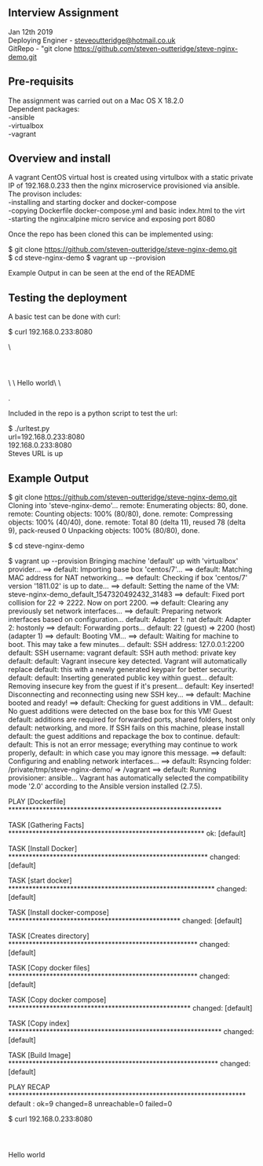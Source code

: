Interview Assignment  
--------------------
Jan 12th 2019  
Deploying Enginer - steveoutteridge@hotmail.co.uk  
GitRepo -  "git clone https://github.com/steven-outteridge/steve-nginx-demo.git  


Pre-requisits
-------------
The assignment was carried out on a Mac OS X 18.2.0  
Dependent packages:   
-ansible   
-virtualbox   
-vagrant   


Overview and install  
--------------------

A vagrant CentOS virtual host is created using virtulbox with a static private IP of 192.168.0.233 then the nginx microservice provisioned via ansible.  
The provison includes:  
-installing and starting docker and docker-compose  
-copying Dockerfile docker-compose.yml and basic index.html to the virt   
-starting the nginx:alpine micro service and exposing port 8080  

Once the repo has been cloned this can be implemented using:  

$ git clone https://github.com/steven-outteridge/steve-nginx-demo.git  
$ cd steve-nginx-demo
$ vagrant up --provision  

Example Output in can be seen at the end of the README    

Testing the deployment
----------------------

A basic test can be done with curl:  

$ curl 192.168.0.233:8080   
<html>\   
<header><title>Steve Outteridge</title></header>\   
<body>\   
Hello world\    
</body>\   
</html>   

.

Included in the repo is a python script to test the url:  

$ ./urltest.py  
url=192.168.0.233:8080  
192.168.0.233:8080  
Steves URL is up  

Example Output  
--------------   

$ git clone https://github.com/steven-outteridge/steve-nginx-demo.git  
Cloning into 'steve-nginx-demo'...
remote: Enumerating objects: 80, done.
remote: Counting objects: 100% (80/80), done.
remote: Compressing objects: 100% (40/40), done.
remote: Total 80 (delta 11), reused 78 (delta 9), pack-reused 0
Unpacking objects: 100% (80/80), done.

$ cd steve-nginx-demo

$ vagrant up --provision
Bringing machine 'default' up with 'virtualbox' provider...
==> default: Importing base box 'centos/7'...
==> default: Matching MAC address for NAT networking...
==> default: Checking if box 'centos/7' version '1811.02' is up to date...
==> default: Setting the name of the VM: steve-nginx-demo_default_1547320492432_31483
==> default: Fixed port collision for 22 => 2222. Now on port 2200.
==> default: Clearing any previously set network interfaces...
==> default: Preparing network interfaces based on configuration...
    default: Adapter 1: nat
    default: Adapter 2: hostonly
==> default: Forwarding ports...
    default: 22 (guest) => 2200 (host) (adapter 1)
==> default: Booting VM...
==> default: Waiting for machine to boot. This may take a few minutes...
    default: SSH address: 127.0.0.1:2200
    default: SSH username: vagrant
    default: SSH auth method: private key
    default: 
    default: Vagrant insecure key detected. Vagrant will automatically replace
    default: this with a newly generated keypair for better security.
    default: 
    default: Inserting generated public key within guest...
    default: Removing insecure key from the guest if it's present...
    default: Key inserted! Disconnecting and reconnecting using new SSH key...
==> default: Machine booted and ready!
==> default: Checking for guest additions in VM...
    default: No guest additions were detected on the base box for this VM! Guest
    default: additions are required for forwarded ports, shared folders, host only
    default: networking, and more. If SSH fails on this machine, please install
    default: the guest additions and repackage the box to continue.
    default: 
    default: This is not an error message; everything may continue to work properly,
    default: in which case you may ignore this message.
==> default: Configuring and enabling network interfaces...
==> default: Rsyncing folder: /private/tmp/steve-nginx-demo/ => /vagrant
==> default: Running provisioner: ansible...
Vagrant has automatically selected the compatibility mode '2.0'
according to the Ansible version installed (2.7.5).

PLAY [Dockerfile] **************************************************************

TASK [Gathering Facts] *********************************************************
ok: [default]

TASK [Install Docker] **********************************************************
changed: [default]

TASK [start docker] ************************************************************
changed: [default]

TASK [Install docker-compose] **************************************************
changed: [default]

TASK [Creates directory] *******************************************************
changed: [default]

TASK [Copy docker files] *******************************************************
changed: [default]

TASK [Copy docker compose] *****************************************************
changed: [default]

TASK [Copy index] **************************************************************
	changed: [default]

TASK [Build Image] *************************************************************
changed: [default]

PLAY RECAP *********************************************************************
default                    : ok=9    changed=8    unreachable=0    failed=0   



$ curl 192.168.0.233:8080
<html>
<header><title>Steve Outteridge</title></header>
<body>
Hello world
</body>
</html>

